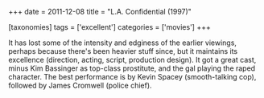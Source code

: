 +++
date = 2011-12-08
title = "L.A. Confidential (1997)"

[taxonomies]
tags = ['excellent']
categories = ['movies']
+++

It has lost some of the intensity and edginess of the earlier viewings,
perhaps because there's been heavier stuff since, but it maintains its
excellence (direction, acting, script, production design). It got a
great cast, minus Kim Bassinger as top-class prostitute, and the gal
playing the raped character. The best performance is by Kevin Spacey
(smooth-talking cop), followed by James Cromwell (police chief).
